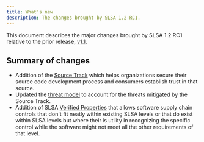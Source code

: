 ```yaml
---
title: What's new
description: The changes brought by SLSA 1.2 RC1.
---
```


This document describes the major changes brought by SLSA 1.2 RC1 relative to
the prior release, [v1.1].

## Summary of changes

-   Addition of the [Source Track](source-requirements) which helps
    organizations secure their source code development process and consumers
    establish trust in that source.
-   Updated the [threat model](threats) to account for the threats mitigated by
    the Source Track.
-   Addition of SLSA [Verified Properties](verified-properties) that allows
    software supply chain controls that don't fit neatly within existing SLSA
    levels or that do exist within SLSA levels but where their is utility in
    recognizing the specific control while the software might not meet all the
    other requirements of that level.

<!-- Footnotes and link definitions -->

[v1.1]: /spec/v1.1/
